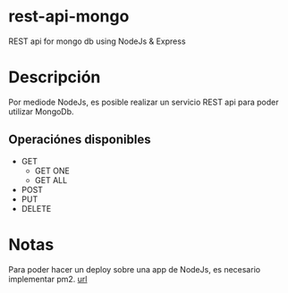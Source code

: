 # rest-api-mongo
REST api for mongo db using NodeJs &amp; Express

# Descripción
Por mediode NodeJs, es posible realizar un servicio REST api para poder utilizar MongoDb.

## Operaciónes disponibles
- GET
  - GET ONE
  - GET ALL
- POST
- PUT
- DELETE

# Notas
Para poder hacer un deploy sobre una app de NodeJs, es necesario implementar pm2. [url](https://deploybot.com/blog/guest-post-how-to-set-up-and-deploy-nodejs-express-application-for-production)